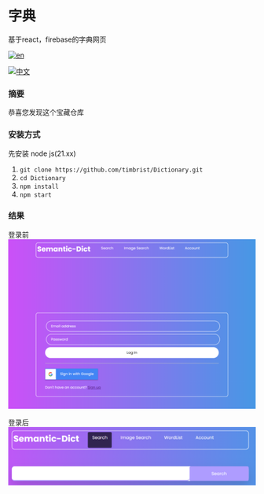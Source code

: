 # 字典
基于react，firebase的字典网页 

[![en](https://img.shields.io/badge/lang-en-blue.svg)](https://github.com/timbrist/Dictionary/README.md)

[![中文](https://img.shields.io/badge/lang-中文-red.svg)](https://github.com/timbrist/Dictionary/blob/main/README.cn.md)

### 摘要
恭喜您发现这个宝藏仓库


### 安装方式
先安装 node js(21.xx)
1. `git clone https://github.com/timbrist/Dictionary.git`
2. `cd Dictionary`
3. `npm install`
4. `npm start`

### 结果  
登录前
![INPUT](https://github.com/timbrist/Dictionary/blob/main/images/beforelogin.png)
  
登录后
![OUTPUT](https://github.com/timbrist/Dictionary/blob/main/images/afterlogin.png)
